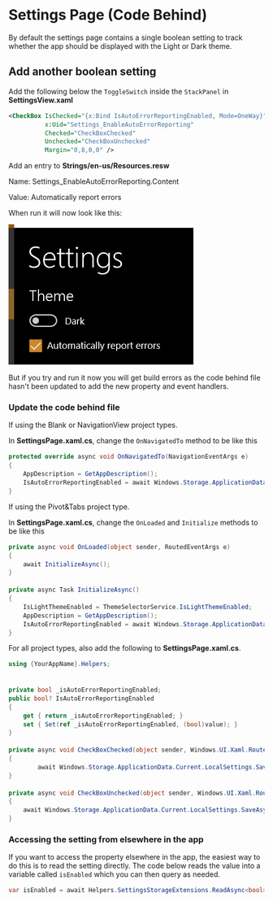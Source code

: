 # Settings Page (Code Behind)

By default the settings page contains a single boolean setting to track whether the app should be displayed with the Light or Dark theme.

## Add another boolean setting

Add the following below the `ToggleSwitch` inside the `StackPanel` in **SettingsView.xaml**

```xml
<CheckBox IsChecked="{x:Bind IsAutoErrorReportingEnabled, Mode=OneWay}"
          x:Uid="Settings_EnableAutoErrorReporting"
          Checked="CheckBoxChecked"
          Unchecked="CheckBoxUnchecked"
          Margin="0,8,0,0" />
```

Add an entry to **Strings/en-us/Resources.resw**

Name: Settings_EnableAutoErrorReporting.Content

Value: Automatically report errors

When run it will now look like this:

![](../resources/modifications/Settings_added_checkbox.png)

But if you try and run it now you will get build errors as the code behind file hasn't been updated to add the new property and event handlers.

### Update the code behind file

If using the Blank or NavigationView project types.

In **SettingsPage.xaml.cs**, change the `OnNavigatedTo` method to be like this

```csharp
protected override async void OnNavigatedTo(NavigationEventArgs e)
{
    AppDescription = GetAppDescription();
    IsAutoErrorReportingEnabled = await Windows.Storage.ApplicationData.Current.LocalSettings.ReadAsync<bool>(nameof(IsAutoErrorReportingEnabled));
}
```

If using the Pivot&Tabs project type.

In **SettingsPage.xaml.cs**, change the `OnLoaded` and `Initialize` methods to be like this

```csharp
private async void OnLoaded(object sender, RoutedEventArgs e)
{
    await InitializeAsync();
}

private async Task InitializeAsync()
{
    IsLightThemeEnabled = ThemeSelectorService.IsLightThemeEnabled;
    AppDescription = GetAppDescription();
    IsAutoErrorReportingEnabled = await Windows.Storage.ApplicationData.Current.LocalSettings.ReadAsync<bool>(nameof(IsAutoErrorReportingEnabled));
}
```

For all project types, also add the following to **SettingsPage.xaml.cs**.

```csharp
using {YourAppName}.Helpers;


private bool _isAutoErrorReportingEnabled;
public bool? IsAutoErrorReportingEnabled
{
    get { return _isAutoErrorReportingEnabled; }
    set { Set(ref _isAutoErrorReportingEnabled, (bool)value); }
}

private async void CheckBoxChecked(object sender, Windows.UI.Xaml.RoutedEventArgs e)
{
        await Windows.Storage.ApplicationData.Current.LocalSettings.SaveAsync(nameof(IsAutoErrorReportingEnabled), true);
}

private async void CheckBoxUnchecked(object sender, Windows.UI.Xaml.RoutedEventArgs e)
{
    await Windows.Storage.ApplicationData.Current.LocalSettings.SaveAsync(nameof(IsAutoErrorReportingEnabled), false);
}
```

### Accessing the setting from elsewhere in the app

If you want to access the property elsewhere in the app, the easiest way to do this is to read the setting directly. The code below reads the value into a variable called `isEnabled` which you can then query as needed.

```csharp
var isEnabled = await Helpers.SettingsStorageExtensions.ReadAsync<bool>(Windows.Storage.ApplicationData.Current.LocalSettings, "IsAutoErrorReportingEnabled");
```
